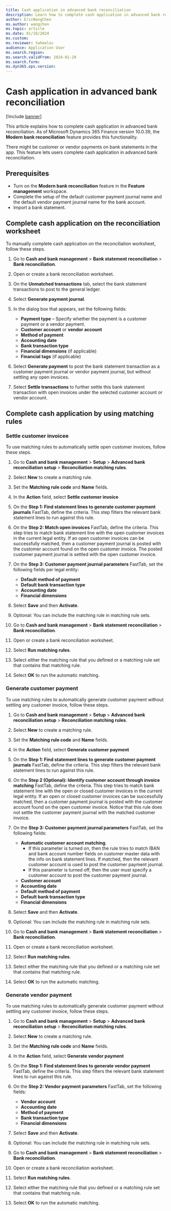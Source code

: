 ```yaml
---
title: Cash application in advanced bank reconciliation
description: Learn how to complete cash application in advanced bank reconciliation, including prerequisites and an step-by-step processes.
author: EricWangChen
ms.author: wangchen
ms.topic: article
ms.date: 01/18/2024
ms.custom:
ms.reviewer: twheeloc
audience: Application User
ms.search.region: 
ms.search.validFrom: 2024-01-29
ms.search.form:
ms.dyn365.ops.version: 
---
```


# Cash application in advanced bank reconciliation 

[!include [banner](../../includes/banner.md)]

This article explains how to complete cash application in advanced bank reconciliation. As of Microsoft Dynamics 365 Finance version 10.0.39, the **Modern bank reconciliation** feature provides this functionality. 

There might be customer or vendor payments on bank statements in the app. This feature lets users complete cash application in advanced bank reconciliation.

## Prerequisites

- Turn on the **Modern bank reconciliation** feature in the **Feature management** workspace.
- Complete the setup of the default customer payment journal name and the default vendor payment journal name for the bank account.
- Import a bank statement.

## Complete cash application on the reconciliation worksheet

To manually complete cash application on the reconciliation worksheet, follow these steps.

1. Go to **Cash and bank management** \> **Bank statement reconciliation** \> **Bank reconciliation**.
1. Open or create a bank reconciliation worksheet.
1. On the **Unmatched transactions** tab, select the bank statement transactions to post to the general ledger.
1. Select **Generate payment journal**.
1. In the dialog box that appears, set the following fields:

    - **Payment type** – Specify whether the payment is a customer payment or a vendor payment.
    - **Customer account** or **vendor account**
    - **Method of payment**
    - **Accounting date**
    - **Bank transaction type**
    - **Financial dimensions** (if applicable)
    - **Financial tags** (if applicable)

1. Select **Generate payment** to post the bank statement transaction as a customer payment journal or vendor payment journal, but without settling any open invoices.
1. Select **Settle transactions** to further settle this bank statement transaction with open invoices under the selected customer account or vendor account.

## Complete cash application by using matching rules

### Settle customer invoicee ###

To use matching rules to automatically settle open customer invoices, follow these steps.

1. Go to **Cash and bank management** \> **Setup** \> **Advanced bank reconciliation setup** \> **Reconciliation matching rules**.
1. Select **New** to create a matching rule.
1. Set the **Matching rule code** and **Name** fields.
1. In the **Action** field, select **Settle customer invoice**
1. On the **Step 1: Find statement lines to generate customer payment journals** FastTab, define the criteria. This step filters the relevant bank statement lines to run against this rule.
1. On the **Step 2: Match open invoices** FastTab, define the criteria. This step tries to match bank statement line with the open customer invoices in the current legal entity. If an open customer invoices can be successfully matched, then a customer payment journal is posted with the customer account found on the open customer invoice. The posted customer payment journal is settled with the open customer invoice.
1. On the **Step 3: Customer payment journal parameters** FastTab, set the following fields per legal entity:

    - **Default method of payment**
    - **Default bank transaction type**
    - **Accounting date**
    - **Financial dimensions**

1. Select **Save** and then **Activate**.
1. Optional: You can include the matching rule in matching rule sets.
1. Go to **Cash and bank management** \> **Bank statement reconciliation** \> **Bank reconciliation**.
1. Open or create a bank reconciliation worksheet.
1. Select **Run matching rules**.
1. Select either the matching rule that you defined or a matching rule set that contains that matching rule.
1. Select **OK** to run the automatic matching.

### Generate customer payment ###

To use matching rules to automatically generate customer payment without settling any customer invoice, follow these steps.

1. Go to **Cash and bank management** \> **Setup** \> **Advanced bank reconciliation setup** \> **Reconciliation matching rules**.
1. Select **New** to create a matching rule.
1. Set the **Matching rule code** and **Name** fields.
1. In the **Action** field, select **Generate customer payment** 
1. On the **Step 1: Find statement lines to generate customer payment journals** FastTab, define the criteria. This step filters the relevant bank statement lines to run against this rule.
1. On the **Step 2 (Optional): Identify customer account through invoice matching** FastTab, define the criteria. This step tries to match bank statement line with the open or closed customer invoices in the current legal entity. If an open or closed customer invoices can be successfully matched, then a customer payment journal is posted with the customer account found on the open customer invoice. Notice that this rule does not settle the customer payment journal with the matched customer invoice.
1. On the **Step 3: Customer payment journal parameters** FastTab, set the following fields:

    - **Automatic customer account matching**.
        - If this parameter is turned on, then the rule tries to match IBAN and bank account number fields on customer master data with the info on bank statement lines. If matched, then the relevant customer account is used to post the customer payment journal.
        - If this parameter is turned off, then the user must specify a customer account to post the customer payment journal.
    - **Customer account** 
    - **Accounting date**
    - **Default method of payment**
    - **Default bank transaction type**
    - **Financial dimensions**

1. Select **Save** and then **Activate**.
1. Optional: You can include the matching rule in matching rule sets.
1. Go to **Cash and bank management** \> **Bank statement reconciliation** \> **Bank reconciliation**.
1. Open or create a bank reconciliation worksheet.
1. Select **Run matching rules**.
1. Select either the matching rule that you defined or a matching rule set that contains that matching rule.
1. Select **OK** to run the automatic matching.

### Generate vendor payment ###

To use matching rules to automatically generate customer payment without settling any customer invoice, follow these steps.

1. Go to **Cash and bank management** \> **Setup** \> **Advanced bank reconciliation setup** \> **Reconciliation matching rules**.
1. Select **New** to create a matching rule.
1. Set the **Matching rule code** and **Name** fields.
1. In the **Action** field, select **Generate vendor payment** 
1. On the **Step 1: Find statement lines to generate vendor payment** FastTab, define the criteria. This step filters the relevant bank statement lines to run against this rule.
1. On the **Step 2: Vendor payment parameters** FastTab, set the following fields:

    - **Vendor account** 
    - **Accounting date**
    - **Method of payment**
    - **Bank transaction type**
    - **Financial dimensions**

1. Select **Save** and then **Activate**.
1. Optional: You can include the matching rule in matching rule sets.
1. Go to **Cash and bank management** \> **Bank statement reconciliation** \> **Bank reconciliation**.
1. Open or create a bank reconciliation worksheet.
1. Select **Run matching rules**.
1. Select either the matching rule that you defined or a matching rule set that contains that matching rule.
1. Select **OK** to run the automatic matching.
